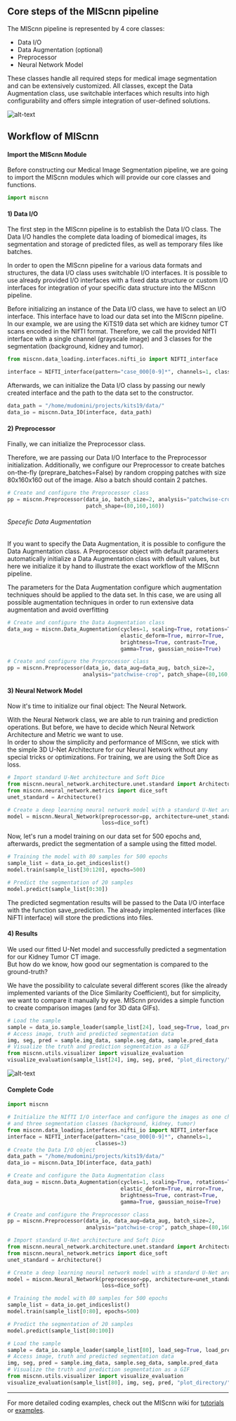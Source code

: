 ## Core steps of the MIScnn pipeline

The MIScnn pipeline is represented by 4 core classes:

- Data I/O  
- Data Augmentation (optional)
- Preprocessor
- Neural Network Model

These classes handle all required steps for medical image segmentation and can be extensively customized. All classes, except the Data Augmentation class, use switchable interfaces which results into high configurability and offers simple integration of user-defined solutions.


![alt-text](https://raw.githubusercontent.com/frankkramer-lab/MIScnn/master/docs/MIScnn.basic_usage.png)


## Workflow of MIScnn

#### Import the MIScnn Module

Before constructing our Medical Image Segmentation pipeline, we are going to import the MIScnn modules which will provide our core classes and functions.

``` python
import miscnn
``` 

#### 1) Data I/O

The first step in the MIScnn pipeline is to establish the Data I/O class. The Data I/O handles the complete data loading of biomedical images, its segmentation and storage of predicted files, as well as temporary files like batches.

In order to open the MIScnn pipeline for a various data formats and structures, the data I/O class uses switchable I/O interfaces. It is possible to use already provided I/O interfaces with a fixed data structure or custom I/O interfaces for integration of your specific data structure into the MIScnn pipeline.

Before initializing an instance of the Data I/O class, we have to select an I/O interface. This interface have to load our data set into the MIScnn pipeline. In our example, we are using the KiTS19 data set which are kidney tumor CT scans encoded in the NIfTI format. Therefore, we call the provided NIfTI interface with a single channel (grayscale image) and 3 classes for the segmentation (background, kidney and tumor).

```python
from miscnn.data_loading.interfaces.nifti_io import NIFTI_interface

interface = NIFTI_interface(pattern="case_000[0-9]*", channels=1, classes=3)
```

Afterwards, we can initialize the Data I/O class by passing our newly created interface and the path to the data set to the constructor.

```python
data_path = "/home/mudomini/projects/kits19/data/"
data_io = miscnn.Data_IO(interface, data_path)
```

#### 2) Preprocessor

Finally, we can initialize the Preprocessor class.

Therefore, we are passing our Data I/O Interface to the Preprocessor initialization. Additionally, we configure our Preprocessor to create batches on-the-fly (preprare_batches=False) by random cropping patches with size 80x160x160 out of the image.
Also a batch should contain 2 patches.

```python
# Create and configure the Preprocessor class
pp = miscnn.Preprocessor(data_io, batch_size=2, analysis="patchwise-crop",
                         patch_shape=(80,160,160))
```

###### Specefic Data Augmentation

If you want to specify the Data Augmentation, it is possible to configure the Data Augmentation class.
A Preprocessor object with default parameters automatically initialize a Data Augmentation class with default values, but here we initialize it by hand to illustrate the exact workflow of the MIScnn pipeline.

The parameters for the Data Augmentation configure which augmentation techniques should be applied to the data set.
In this case, we are using all possible augmentation techniques in order to run extensive data augmentation and avoid overfitting

```python
# Create and configure the Data Augmentation class
data_aug = miscnn.Data_Augmentation(cycles=1, scaling=True, rotations=True,
                                    elastic_deform=True, mirror=True,
                                    brightness=True, contrast=True,
                                    gamma=True, gaussian_noise=True)

# Create and configure the Preprocessor class
pp = miscnn.Preprocessor(data_io, data_aug=data_aug, batch_size=2,
                        analysis="patchwise-crop", patch_shape=(80,160,160))
```

#### 3) Neural Network Model

Now it's time to initialize our final object: The Neural Network.

With the Neural Network class, we are able to run training and prediction operations. But before, we have to decide which Neural Network Architecture and Metric we want to use.  
In order to show the simplicity and performance of MIScnn, we stick with the simple 3D U-Net Architecture for our Neural Network without any special tricks or optimizations. For training, we are using the Soft Dice as loss.

```python
# Import standard U-Net architecture and Soft Dice
from miscnn.neural_network.architecture.unet.standard import Architecture
from miscnn.neural_network.metrics import dice_soft
unet_standard = Architecture()

# Create a deep learning neural network model with a standard U-Net architecture
model = miscnn.Neural_Network(preprocessor=pp, architecture=unet_standard,
                              loss=dice_soft)
```

Now, let's run a model training on our data set for 500 epochs and, afterwards, predict the segmentation of a sample using the fitted model.

```python
# Training the model with 80 samples for 500 epochs
sample_list = data_io.get_indiceslist()
model.train(sample_list[30:120], epochs=500)

# Predict the segmentation of 20 samples
model.predict(sample_list[0:30])
```

The predicted segmentation results will be passed to the Data I/O interface with the function save_prediction. The already implemented interfaces (like NiFTI interface) will store the predictions into files.

#### 4) Results

We used our fitted U-Net model and successfully predicted a segmentation for our Kidney Tumor CT image.  
But how do we know, how good our segmentation is compared to the ground-truth?

We have the possibility to calculate several different scores (like the already implemented variants of the Dice Similarity Coefficient), but for simplicity, we want to compare it manually by eye. MIScnn provides a simple function to create comparison images (and for 3D data GIFs).

```python
# Load the sample
sample = data_io.sample_loader(sample_list[24], load_seg=True, load_pred=True)
# Access image, truth and predicted segmentation data
img, seg, pred = sample.img_data, sample.seg_data, sample.pred_data
# Visualize the truth and prediction segmentation as a GIF
from miscnn.utils.visualizer import visualize_evaluation
visualize_evaluation(sample_list[24], img, seg, pred, "plot_directory/")
```

![alt-text](https://raw.githubusercontent.com/frankkramer-lab/MIScnn/master/docs/visualization.case_case_00024.gif)

#### Complete Code

```python
import miscnn

# Initialize the NIfTI I/O interface and configure the images as one channel (grayscale)
# and three segmentation classes (background, kidney, tumor)
from miscnn.data_loading.interfaces.nifti_io import NIFTI_interface
interface = NIFTI_interface(pattern="case_000[0-9]*", channels=1,
                            classes=3)
# Create the Data I/O object
data_path = "/home/mudomini/projects/kits19/data/"
data_io = miscnn.Data_IO(interface, data_path)

# Create and configure the Data Augmentation class
data_aug = miscnn.Data_Augmentation(cycles=1, scaling=True, rotations=True,
                                    elastic_deform=True, mirror=True,
                                    brightness=True, contrast=True,
                                    gamma=True, gaussian_noise=True)

# Create and configure the Preprocessor class
pp = miscnn.Preprocessor(data_io, data_aug=data_aug, batch_size=2,
                         analysis="patchwise-crop", patch_shape=(80,160,160))

# Import standard U-Net architecture and Soft Dice
from miscnn.neural_network.architecture.unet.standard import Architecture
from miscnn.neural_network.metrics import dice_soft
unet_standard = Architecture()

# Create a deep learning neural network model with a standard U-Net architecture
model = miscnn.Neural_Network(preprocessor=pp, architecture=unet_standard,
                              loss=dice_soft)

# Training the model with 80 samples for 500 epochs
sample_list = data_io.get_indiceslist()
model.train(sample_list[0:80], epochs=500)

# Predict the segmentation of 20 samples
model.predict(sample_list[80:100])

# Load the sample
sample = data_io.sample_loader(sample_list[80], load_seg=True, load_pred=True)
# Access image, truth and predicted segmentation data
img, seg, pred = sample.img_data, sample.seg_data, sample.pred_data
# Visualize the truth and prediction segmentation as a GIF
from miscnn.utils.visualizer import visualize_evaluation
visualize_evaluation(sample_list[80], img, seg, pred, "plot_directory/")
```

-----------------------------------------------------------------

For more detailed coding examples, check out the MIScnn wiki for
[tutorials](/Tutorials) or [examples](/Examples).
